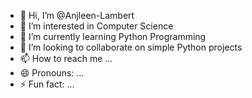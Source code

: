 - 👋 Hi, I’m @Anjleen-Lambert
- 👀 I’m interested in Computer Science
- 🌱 I’m currently learning Python Programming
- 💞️ I’m looking to collaborate on simple Python projects
- 📫 How to reach me ...
- 😄 Pronouns: ...
- ⚡ Fun fact: ...

<!---
Anjleen-Lambert/Anjleen-Lambert is a ✨ special ✨ repository because its `README.md` (this file) appears on your GitHub profile.
You can click the Preview link to take a look at your changes.
--->
